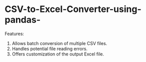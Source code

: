 # CSV-to-Excel-Converter-using-pandas-
Features:
1. Allows batch conversion of multiple CSV files.
2. Handles potential file reading errors.
3. Offers customization of the output Excel file.
